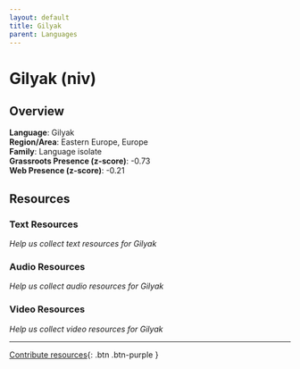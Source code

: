 ```yaml
---
layout: default
title: Gilyak
parent: Languages
---
```


# Gilyak (niv)

## Overview

**Language**: Gilyak  
**Region/Area**: Eastern Europe, Europe  
**Family**: Language isolate  
**Grassroots Presence (z-score)**: -0.73  
**Web Presence (z-score)**: -0.21  

## Resources

### Text Resources
*Help us collect text resources for Gilyak*

### Audio Resources
*Help us collect audio resources for Gilyak*

### Video Resources
*Help us collect video resources for Gilyak*

---

[Contribute resources](https://forms.office.com/e/1SfLJx3u1r){: .btn .btn-purple }
